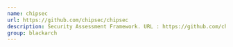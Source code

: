 ```yaml
---
name: chipsec
url: https://github.com/chipsec/chipsec
description: Security Assessment Framework. URL : https://github.com/chipsec/chipsec Groups : blackarch blackarch-hardware blackarch-binary blackarch-forensic blackarch-scanner blackarch-fuzzer
group: blackarch
---
```

